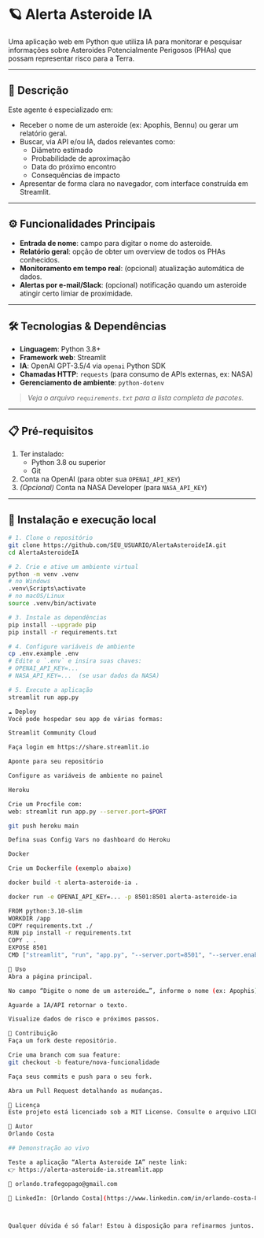 # 🪐 Alerta Asteroide IA

Uma aplicação web em Python que utiliza IA para monitorar e pesquisar informações sobre Asteroides Potencialmente Perigosos (PHAs) que possam representar risco para a Terra.

---

## 📖 Descrição

Este agente é especializado em:

- Receber o nome de um asteroide (ex: Apophis, Bennu) ou gerar um relatório geral.  
- Buscar, via API e/ou IA, dados relevantes como:  
  - Diâmetro estimado  
  - Probabilidade de aproximação  
  - Data do próximo encontro  
  - Consequências de impacto  
- Apresentar de forma clara no navegador, com interface construída em Streamlit.

---

## ⚙️ Funcionalidades Principais

- **Entrada de nome**: campo para digitar o nome do asteroide.  
- **Relatório geral**: opção de obter um overview de todos os PHAs conhecidos.  
- **Monitoramento em tempo real**: (opcional) atualização automática de dados.  
- **Alertas por e-mail/Slack**: (opcional) notificação quando um asteroide atingir certo limiar de proximidade.

---

## 🛠 Tecnologias & Dependências

- **Linguagem**: Python 3.8+  
- **Framework web**: Streamlit  
- **IA**: OpenAI GPT-3.5/4 via `openai` Python SDK  
- **Chamadas HTTP**: `requests` (para consumo de APIs externas, ex: NASA)  
- **Gerenciamento de ambiente**: `python-dotenv`  

> _Veja o arquivo `requirements.txt` para a lista completa de pacotes._

---

## 📋 Pré-requisitos

1. Ter instalado:
   - Python 3.8 ou superior  
   - Git  
2. Conta na OpenAI (para obter sua `OPENAI_API_KEY`)  
3. _(Opcional)_ Conta na NASA Developer (para `NASA_API_KEY`)  

---

## 🚀 Instalação e execução local

```bash
# 1. Clone o repositório
git clone https://github.com/SEU_USUARIO/AlertaAsteroideIA.git
cd AlertaAsteroideIA

# 2. Crie e ative um ambiente virtual
python -m venv .venv
# no Windows
.venv\Scripts\activate
# no macOS/Linux
source .venv/bin/activate

# 3. Instale as dependências
pip install --upgrade pip
pip install -r requirements.txt

# 4. Configure variáveis de ambiente
cp .env.example .env
# Edite o `.env` e insira suas chaves:
# OPENAI_API_KEY=...
# NASA_API_KEY=...  (se usar dados da NASA)

# 5. Execute a aplicação
streamlit run app.py

☁️ Deploy
Você pode hospedar seu app de várias formas:

Streamlit Community Cloud

Faça login em https://share.streamlit.io

Aponte para seu repositório

Configure as variáveis de ambiente no painel

Heroku

Crie um Procfile com:
web: streamlit run app.py --server.port=$PORT

git push heroku main

Defina suas Config Vars no dashboard do Heroku

Docker

Crie um Dockerfile (exemplo abaixo)

docker build -t alerta-asteroide-ia .

docker run -e OPENAI_API_KEY=... -p 8501:8501 alerta-asteroide-ia

FROM python:3.10-slim
WORKDIR /app
COPY requirements.txt ./
RUN pip install -r requirements.txt
COPY . .
EXPOSE 8501
CMD ["streamlit", "run", "app.py", "--server.port=8501", "--server.enableCORS=false"]

🎯 Uso
Abra a página principal.

No campo “Digite o nome de um asteroide…”, informe o nome (ex: Apophis) ou deixe em branco para relatório geral.

Aguarde a IA/API retornar o texto.

Visualize dados de risco e próximos passos.

🤝 Contribuição
Faça um fork deste repositório.

Crie uma branch com sua feature:
git checkout -b feature/nova-funcionalidade

Faça seus commits e push para o seu fork.

Abra um Pull Request detalhando as mudanças.

📄 Licença
Este projeto está licenciado sob a MIT License. Consulte o arquivo LICENSE para mais detalhes.

👤 Autor
Orlando Costa

## Demonstração ao vivo

Teste a aplicação “Alerta Asteroide IA” neste link:  
👉 https://alerta-asteroide-ia.streamlit.app

📧 orlando.trafegopago@gmail.com

🔗 LinkedIn: [Orlando Costa](https://www.linkedin.com/in/orlando-costa-862120324)



Qualquer dúvida é só falar! Estou à disposição para refinarmos juntos. 😊



